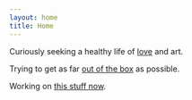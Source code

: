 ```yaml
---
layout: home
title: Home
---
```

<p>
Curiously seeking a healthy life of <a href="/ten-posts-on-love">love</a> and art.
</p>
<p>
Trying to get as far <a href="/out-of-the-box">out of the box</a> as possible.
</p>
<p>
Working on <a href="/now">this stuff now</a>.
</p>
<br>
